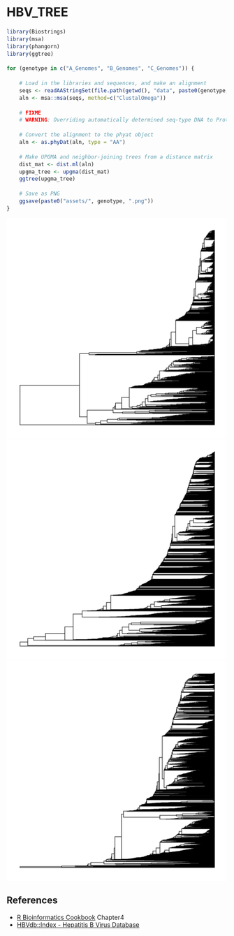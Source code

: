 # HBV_TREE

```R
library(Biostrings)
library(msa)
library(phangorn)
library(ggtree)

for (genotype in c("A_Genomes", "B_Genomes", "C_Genomes")) {

    # Load in the libraries and sequences, and make an alignment
    seqs <- readAAStringSet(file.path(getwd(), "data", paste0(genotype, ".fas")))
    aln <- msa::msa(seqs, method=c("ClustalOmega"))

    # FIXME
    # WARNING: Overriding automatically determined seq-type DNA to Protein as requested

    # Convert the alignment to the phyat object
    aln <- as.phyDat(aln, type = "AA")

    # Make UPGMA and neighbor-joining trees from a distance matrix
    dist_mat <- dist.ml(aln)
    upgma_tree <- upgma(dist_mat)
    ggtree(upgma_tree)

    # Save as PNG
    ggsave(paste0("assets/", genotype, ".png"))
}
```

![Genotype A](https://raw.githubusercontent.com/kojix2/HBV_TREE/master/assets/A_Genomes.png)
![Genotype B](https://raw.githubusercontent.com/kojix2/HBV_TREE/master/assets/B_Genomes.png)
![Genotype C](https://raw.githubusercontent.com/kojix2/HBV_TREE/master/assets/C_Genomes.png)

## References

* [R Bioinformatics Cookbook](https://github.com/PacktPublishing/R-Bioinformatics-Cookbook) Chapter4
* [HBVdb::Index - Hepatitis B Virus Database](https://hbvdb.lyon.inserm.fr/)
